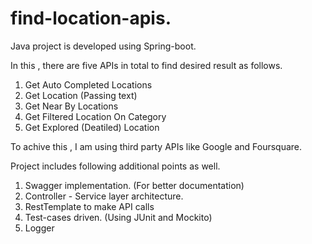 # find-location-apis.

Java project is developed using Spring-boot.

In this , there are five APIs in total to find desired result as follows.
1. Get Auto Completed Locations
2. Get Location (Passing text)
3. Get Near By Locations
4. Get Filtered Location On Category
5. Get Explored (Deatiled) Location

To achive this , I am using third party APIs like Google and Foursquare.

Project includes following additional points as well.

1. Swagger implementation. (For better documentation)
2. Controller - Service layer architecture.
3. RestTemplate to make API calls
4. Test-cases driven. (Using JUnit and Mockito)
5. Logger




